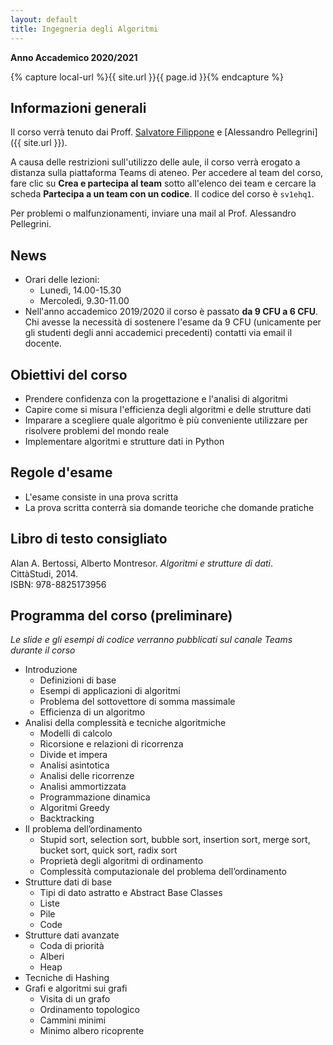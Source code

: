 ```yaml
---
layout: default
title: Ingegneria degli Algoritmi
---
```

**Anno Accademico 2020/2021**    

{% capture local-url %}{{ site.url }}{{ page.id }}{% endcapture %}

## Informazioni generali

Il corso verrà tenuto dai Proff. [Salvatore Filippone](http://people.uniroma2.it/salvatore.filippone/) e [Alessandro Pellegrini]({{ site.url }}).

A causa delle restrizioni sull'utilizzo delle aule, il corso verrà erogato a distanza sulla piattaforma Teams di ateneo. Per accedere al team del corso, fare clic su **Crea e partecipa al team** sotto all'elenco dei team e cercare la scheda **Partecipa a un team con un codice**. Il codice del corso è `sv1ehq1`.

Per problemi o malfunzionamenti, inviare una mail al Prof. Alessandro Pellegrini.

## News

- Orari delle lezioni:
  - Lunedì, 14.00-15.30
  - Mercoledì, 9.30-11.00
- Nell'anno accademico 2019/2020 il corso è passato **da 9 CFU a 6 CFU**. Chi avesse la necessità di sostenere l'esame da 9 CFU (unicamente per gli studenti degli anni accademici precedenti) contatti via email il docente.

## Obiettivi del corso

* Prendere confidenza con la progettazione e l'analisi di algoritmi
* Capire come si misura l'efficienza degli algoritmi e delle strutture dati
* Imparare a scegliere quale algoritmo è più conveniente utilizzare per risolvere problemi del mondo reale
* Implementare algoritmi e strutture dati in Python

## Regole d'esame

* L'esame consiste in una prova scritta
* La prova scritta conterrà sia domande teoriche che domande pratiche

## Libro di testo consigliato

Alan A. Bertossi, Alberto Montresor. *Algoritmi e strutture di dati*.    
CittàStudi, 2014.      
ISBN: 978-8825173956

## Programma del corso (preliminare)

*Le slide e gli esempi di codice verranno pubblicati sul canale Teams durante il corso*

* Introduzione
  * Definizioni di base
  * Esempi di applicazioni di algoritmi
  * Problema del sottovettore di somma massimale
  * Efficienza di un algoritmo
* Analisi della complessità e tecniche algoritmiche
  * Modelli di calcolo
  * Ricorsione e relazioni di ricorrenza
  * Divide et impera
  * Analisi asintotica
  * Analisi delle ricorrenze
  * Analisi ammortizzata
  * Programmazione dinamica
  * Algoritmi Greedy
  * Backtracking
* Il problema dell’ordinamento
  * Stupid sort, selection sort, bubble sort, insertion sort, merge sort, bucket sort, quick sort, radix sort
  * Proprietà degli algoritmi di ordinamento
  * Complessità computazionale del problema dell’ordinamento
* Strutture dati di base
  * Tipi di dato astratto e Abstract Base Classes
  * Liste
  * Pile
  * Code
* Strutture dati avanzate
  * Coda di priorità
  * Alberi
  * Heap
* Tecniche di Hashing
* Grafi e algoritmi sui grafi
  * Visita di un grafo
  * Ordinamento topologico
  * Cammini minimi
  * Minimo albero ricoprente